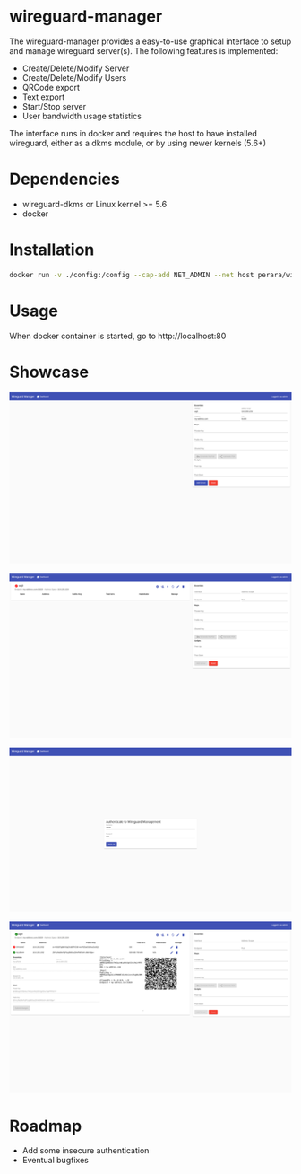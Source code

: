 # wireguard-manager
The wireguard-manager provides a easy-to-use graphical interface to setup and manage wireguard server(s).
The following features is implemented:
* Create/Delete/Modify Server
* Create/Delete/Modify Users
* QRCode export
* Text export
* Start/Stop server
* User bandwidth usage statistics

The interface runs in docker and requires the host to have installed wireguard, either as a dkms module, or by using newer kernels (5.6+)

# Dependencies
* wireguard-dkms or Linux kernel >= 5.6
* docker

# Installation
```bash
docker run -v ./config:/config --cap-add NET_ADMIN --net host perara/wireguard-manager 
```

# Usage
When docker container is started, go to http://localhost:80


# Showcase
![Illustration](docs/images/1.png)

![Illustration](docs/images/2.png)

![Illustration](docs/images/3.png)

![Illustration](docs/images/4.png)

# Roadmap
* Add some insecure authentication
* Eventual bugfixes
